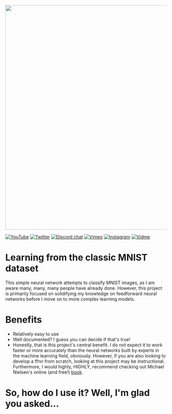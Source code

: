 <p align="center">
  <img src="https://user-images.githubusercontent.com/29058151/33108998-5f20e9a0-cefc-11e7-9a40-2c9148f7ff6c.png" width=700/>
</p>

[![YouTube](https://img.shields.io/badge/YouTube-tfs%20home-red.svg)](http:youtube.com/thingsfromspace)
[![Twitter](https://img.shields.io/badge/Twitter-%40tfs__space-blue.svg)](http://twitter.com/tfs_space)
[![Discord chat](https://img.shields.io/badge/Discord-discuss%20tfs%20%E2%86%92-orange.svg)](https://discord.gg/k4hu5G9)
[![Vimeo](https://img.shields.io/badge/Vimeo-more%20vids-brightgreen.svg)](https://vimeo.com/thingsfromspace)
[![Instagram](https://img.shields.io/badge/Instagram-%40things__from__space-lightgrey.svg)](https://www.instagram.com/things_from_space/)
[![Vidme](https://img.shields.io/badge/Vidme-the%20video%20alternative-yellow.svg)](https://vid.me/things_from_space)


# Learning from the classic MNIST dataset
This simple neural network attempts to classify MNIST images, as I am aware many, many, many people have already done. However, this project is primarily focused on solidifying my knowledge on feedforward neural networks before I move on to more complex learning models. 

# Benefits
  - Relatively easy to use
  - Well documented? I guess you can decide if that's true!
  - Honestly, that is this project's central benefit. I do not expect it to work faster or more accurately than the neural networks built by experts in the machine learning field, obviously. However, if you are also looking to develop a ffnn from scratch, looking at this project may be instructional. Furthermore, I would highly, HIGHLY, recommend checking out Michael Nielsen's online (and free!) [book](http://neuralnetworksanddeeplearning.com).
  
# So, how do I use it? Well, I'm glad you asked...

